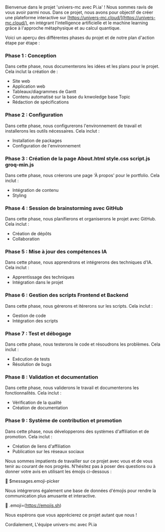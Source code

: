 Bienvenue dans le projet 'univers-mc avec Pi.ia' ! Nous sommes ravis de vous avoir parmi nous. Dans ce projet, nous avons pour objectif de créer une plateforme interactive sur [https://univers-mc.cloud/](https://univers-mc.cloud/), en intégrant l'intelligence artificielle et le machine learning grâce à l'approche métaphysique et au calcul quantique.

Voici un aperçu des différentes phases du projet et de notre plan d'action étape par étape :

### Phase 1 : Conception

Dans cette phase, nous documenterons les idées et les plans pour le projet. Cela inclut la création de :

- Site web
- Application web
- Tableaux/diagrammes de Gantt
- Contenu automatisé sur la base du knwoledge base Topic
- Rédaction de spécifications

### Phase 2 : Configuration

Dans cette phase, nous configurerons l'environnement de travail et installerons les outils nécessaires. Cela inclut :

- Installation de packages
- Configuration de l'environnement

### Phase 3 : Création de la page About.html style.css script.js groq-min.js

Dans cette phase, nous créerons une page 'À propos' pour le portfolio. Cela inclut :

- Intégration de contenu
- Styling

### Phase 4 : Session de brainstorming avec GitHub

Dans cette phase, nous planifierons et organiserons le projet avec GitHub. Cela inclut :

- Création de dépôts
- Collaboration

### Phase 5 : Mise à jour des compétences IA

Dans cette phase, nous apprendrons et intégrerons des techniques d'IA. Cela inclut :

- Apprentissage des techniques
- Intégration dans le projet

### Phase 6 : Gestion des scripts Frontend et Backend

Dans cette phase, nous gérerons et itérerons sur les scripts. Cela inclut :

- Gestion de code
- Intégration des scripts

### Phase 7 : Test et débogage

Dans cette phase, nous testerons le code et résoudrons les problèmes. Cela inclut :

- Exécution de tests
- Résolution de bugs

### Phase 8 : Validation et documentation

Dans cette phase, nous validerons le travail et documenterons les fonctionnalités. Cela inclut :

- Vérification de la qualité
- Création de documentation

### Phase 9 : Système de contribution et promotion

Dans cette phase, nous développerons des systèmes d'affiliation et de promotion. Cela inclut :

- Création de liens d'affiliation
- Publication sur les réseaux sociaux

Nous sommes impatients de travailler sur ce projet avec vous et de vous tenir au courant de nos progrès. N'hésitez pas à poser des questions ou à donner votre avis en utilisant les émojis ci-dessous :

💬 $messages.emoji-picker

Nous intégrerons également une base de données d'émojis pour rendre la communication plus amusante et interactive.

🤖 .emoji=(https://emojis.sh)

Nous espérons que vous apprécierez ce projet autant que nous !

Cordialement,
L'équipe univers-mc avec Pi.ia